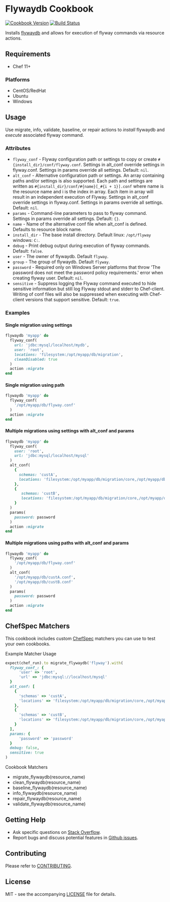 # Flywaydb Cookbook

[![Cookbook Version](http://img.shields.io/cookbook/v/flywaydb.svg?style=flat-square)][supermarket]
[![Build Status](http://img.shields.io/travis/dhoer/chef-flywaydb.svg?style=flat-square)][travis]

[supermarket]: https://supermarket.chef.io/cookbooks/flywaydb
[travis]: https://travis-ci.org/dhoer/chef-flywaydb

Installs [flywaydb](http://flywaydb.org) and allows for execution of flyway commands via resource actions.

## Requirements

- Chef 11+

### Platforms

- CentOS/RedHat 
- Ubuntu
- Windows

## Usage

Use migrate, info, validate, baseline, or repair actions to _install_ flywaydb and _execute_ associated flyway command.

### Attributes

* `flyway_conf` -  Flyway configuration path or settings to copy or create 
`#{install_dir}/conf/flyway.conf`.  Settings in alt_conf override settings 
in flyway.conf. Settings in params override all settings. Default: `nil`.
* `alt_conf` -  Alternative configuration path or settings. An array
containing paths and/or settings is also supported.  Each path and settings are written as 
`#{install_dir}/conf/#{name}[_#{i + 1}].conf` where name is the resource name and i is the index 
in array. Each item in array will result in an independent execution of Flyway. Settings in alt_conf 
override settings in flyway.conf. Settings in params override all settings. Default: `nil`. 
* `params` - Command-line parameters to pass to flyway command. Settings in params 
override all settings. Default: `{}`.
* `name` - Name of the alternative conf file when alt_conf is defined. Defaults to resource block name.
* `install_dir` - The base install directory. Default linux: `/opt/flyway` windows: `C:`.
* `debug` - Print debug output during execution of flyway commands. Default: `false`.
* `user` -  The owner of flywaydb. Default `flyway`.
* `group` - The group of flywaydb. Default `flyway`.
* `password` - Required only on Windows Server platforms that throw 'The password does not meet the 
password policy requirements.' error when creating flyway user. Default: `nil`.
* `sensitive` - Suppress logging the Flyway command executed to hide sensitive information but 
still log Flyway stdout and stderr to Chef-client.  Writing of conf files will also be suppressed when
executing with Chef-client versions that support sensitive. Default: `true`.

### Examples

#### Single migration using settings

```ruby
flywaydb 'myapp' do
  flyway_conf(
    url: 'jdbc:mysql/localhost/mydb',
    user: 'root',
    locations: 'filesystem:/opt/myapp/db/migration',
    cleanDisabled: true
  )
  action :migrate
end
```

#### Single migration using path

```ruby
flywaydb 'myapp' do
  flyway_conf(
    '/opt/myapp/db/flyway.conf'
  )
  action :migrate
end
```

#### Multiple migrations using settings with alt_conf and params 

```ruby
flywaydb 'myapp' do
  flyway_conf(
    user: 'root',
    url: 'jdbc:mysql/localhost/mysql'
  )
  alt_conf(
    {
      schemas: 'custA',
      locations: 'filesystem:/opt/myapp/db/migration/core,/opt/myapp/db/migration/custA'
    },
    {
       schemas: 'custB',
       locations: 'filesystem:/opt/myapp/db/migration/core,/opt/myapp/db/migration/custB'
    }
  )
  params(
    password: password   
  )
  action :migrate
end
```

#### Multiple migrations using paths with alt_conf and params 

```ruby
flywaydb 'myapp' do
  flyway_conf(
    '/opt/myapp/db/flyway.conf'
  )
  alt_conf(
    '/opt/myapp/db/custA.conf',
    '/opt/myapp/db/custB.conf'
  )
  params(
    password: password   
  )
  action :migrate
end
```

## ChefSpec Matchers

This cookbook includes custom [ChefSpec](https://github.com/sethvargo/chefspec) matchers you can use to test 
your own cookbooks.

Example Matcher Usage

```ruby
expect(chef_run).to migrate_flywaydb('flyway').with(
  flyway_conf_: {
      'user' => 'root',
      'url' => 'jdbc:mysql://localhost/mysql'
  }
  alt_conf: [
    {
      'schemas' => 'custA',
      'locations' => 'filesystem:/opt/myapp/db/migration/core,/opt/myapp/db/migration/custA'
    },
    {
      'schemas' => 'custB',
      'locations' => 'filesystem:/opt/myapp/db/migration/core,/opt/myapp/db/migration/custB'
    }
  ],
  params: {
      'password' => 'password'
  }
  debug: false,
  sensitive: true
)
```
      
Cookbook Matchers

- migrate_flywaydb(resource_name)
- clean_flywaydb(resource_name)
- baseline_flywaydb(resource_name)
- info_flywaydb(resource_name)
- repair_flywaydb(resource_name)
- validate_flywaydb(resource_name)

## Getting Help

- Ask specific questions on [Stack Overflow](http://stackoverflow.com/questions/tagged/flyway).
- Report bugs and discuss potential features in [Github issues](https://github.com/dhoer/chef-flywaydb/issues).

## Contributing

Please refer to [CONTRIBUTING](https://github.com/dhoer/chef-flywaydb/blob/master/CONTRIBUTING.md).

## License

MIT - see the accompanying [LICENSE](https://github.com/dhoer/chef-flywaydb/blob/master/LICENSE.md) file for details.
